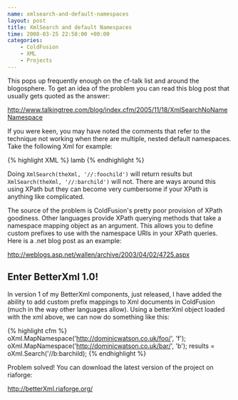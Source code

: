```yaml
--- 
name: xmlsearch-and-default-namespaces
layout: post
title: XmlSearch and default Namespaces
time: 2008-03-25 22:58:00 +00:00
categories:
    - ColdFusion
    - XML
    - Projects
---
```

This pops up frequently enough on the cf-talk list and around the blogosphere. To get an idea of the problem you can read this blog post that usually gets quoted as the answer:

<a href="http://www.talkingtree.com/blog/index.cfm/2005/11/18/XmlSearchNoNameNamespace">http://www.talkingtree.com/blog/index.cfm/2005/11/18/XmlSearchNoNameNamespace</a>

If you were keen, you may have noted the comments that refer to the technique not working when there are multiple, nested default namespaces. Take the following Xml for example:

{% highlight XML %}<?xml version="1.0"?>
<foo xmlns="http://dominicwatson.co.uk/foo/">
 <foochild>
  <bar xmlns="http://dominicwatson.co.uk/bar/">
   <barchild>lamb</barchild>
  </bar>
 </foochild>
</foo>{% endhighlight %}

Doing `XmlSearch(theXml, '//:foochild')` will return results but `XmlSearch(theXml, '//:barchild')` will not. There are ways around this using XPath but they can become very cumbersome if your XPath is anything like complicated.

The source of the problem is ColdFusion's pretty poor provision of XPath goodiness. Other languages provide XPath querying methods that take a namespace mapping object as an argument. This allows you to define custom prefixes to use with the namespace URIs in your XPath queries. Here is a .net blog post as an example:

<a href="http://weblogs.asp.net/wallen/archive/2003/04/02/4725.aspx">http://weblogs.asp.net/wallen/archive/2003/04/02/4725.aspx</a>

Enter BetterXml 1.0!
--------------------
In version 1 of my BetterXml components, just released, I have added the ability to add custom prefix mappings to Xml documents in ColdFusion (much in the way other languages allow). Using a betterXml object loaded with the xml above, we can now do something like this:

{% highlight cfm %}<cfscript>
    oXml.MapNamespace('http://dominicwatson.co.uk/foo/', 'f');
    oXml.MapNamespace('http://dominicwatson.co.uk/bar/', 'b');
    results = oXml.Search('//b:barchild);
</cfscript>{% endhighlight %}

Problem solved! You can download the latest version of the project on riaforge:

<a href="http://betterxml.riaforge.org/">http://betterXml.riaforge.org/</a>
